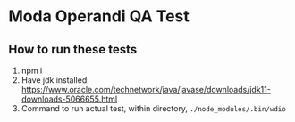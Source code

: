 # Moda Operandi QA Test

## How to run these tests

1. npm i
2. Have jdk installed: https://www.oracle.com/technetwork/java/javase/downloads/jdk11-downloads-5066655.html
3. Command to run actual test, within directory, `./node_modules/.bin/wdio`
